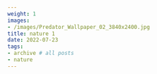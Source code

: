 ```yaml
---
weight: 1
images:
- /images/Predator_Wallpaper_02_3840x2400.jpg
title: nature 1
date: 2022-07-23
tags:
- archive # all posts
- nature
---
```

